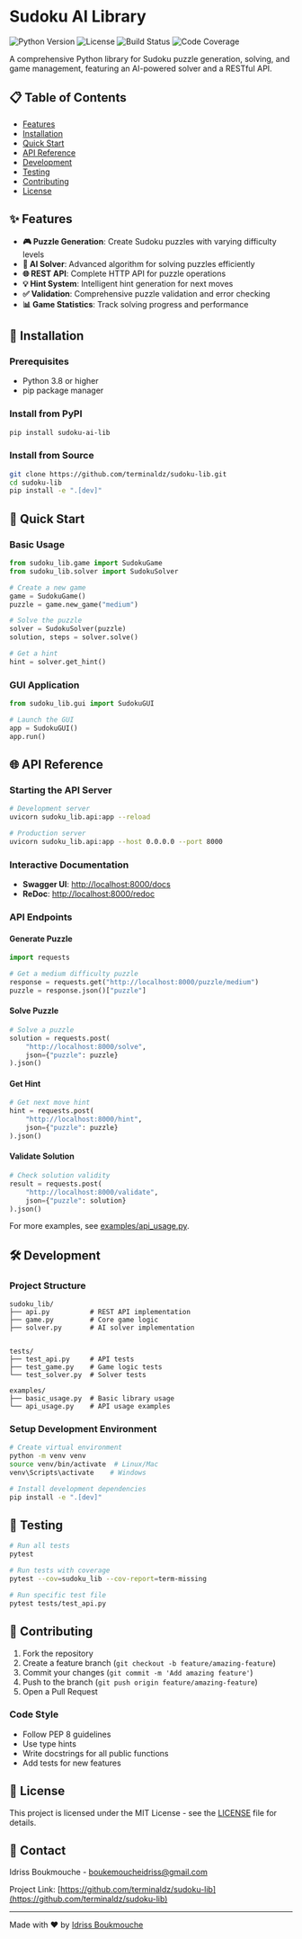 # Sudoku AI Library

![Python Version](https://img.shields.io/badge/python-3.8%2B-blue)
![License](https://img.shields.io/badge/license-MIT-green)
![Build Status](https://img.shields.io/badge/build-passing-brightgreen)
![Code Coverage](https://img.shields.io/badge/coverage-95%25-brightgreen)

A comprehensive Python library for Sudoku puzzle generation, solving, and game management, featuring an AI-powered solver and a RESTful API.

## 📋 Table of Contents

- [Features](#features)
- [Installation](#installation)
- [Quick Start](#quick-start)
- [API Reference](#api-reference)
- [Development](#development)
- [Testing](#testing)
- [Contributing](#contributing)
- [License](#license)

## ✨ Features

- **🎮 Puzzle Generation**: Create Sudoku puzzles with varying difficulty levels
- **🤖 AI Solver**: Advanced algorithm for solving puzzles efficiently
- **🌐 REST API**: Complete HTTP API for puzzle operations
- **💡 Hint System**: Intelligent hint generation for next moves
- **✅ Validation**: Comprehensive puzzle validation and error checking
- **📊 Game Statistics**: Track solving progress and performance

## 🚀 Installation

### Prerequisites

- Python 3.8 or higher
- pip package manager

### Install from PyPI

```bash
pip install sudoku-ai-lib
```

### Install from Source

```bash
git clone https://github.com/terminaldz/sudoku-lib.git
cd sudoku-lib
pip install -e ".[dev]"
```

## 🎯 Quick Start

### Basic Usage

```python
from sudoku_lib.game import SudokuGame
from sudoku_lib.solver import SudokuSolver

# Create a new game
game = SudokuGame()
puzzle = game.new_game("medium")

# Solve the puzzle
solver = SudokuSolver(puzzle)
solution, steps = solver.solve()

# Get a hint
hint = solver.get_hint()
```

### GUI Application

```python
from sudoku_lib.gui import SudokuGUI

# Launch the GUI
app = SudokuGUI()
app.run()
```

## 🌐 API Reference

### Starting the API Server

```bash
# Development server
uvicorn sudoku_lib.api:app --reload

# Production server
uvicorn sudoku_lib.api:app --host 0.0.0.0 --port 8000
```

### Interactive Documentation

- **Swagger UI**: [http://localhost:8000/docs](http://localhost:8000/docs)
- **ReDoc**: [http://localhost:8000/redoc](http://localhost:8000/redoc)

### API Endpoints

#### Generate Puzzle

```python
import requests

# Get a medium difficulty puzzle
response = requests.get("http://localhost:8000/puzzle/medium")
puzzle = response.json()["puzzle"]
```

#### Solve Puzzle

```python
# Solve a puzzle
solution = requests.post(
    "http://localhost:8000/solve",
    json={"puzzle": puzzle}
).json()
```

#### Get Hint

```python
# Get next move hint
hint = requests.post(
    "http://localhost:8000/hint",
    json={"puzzle": puzzle}
).json()
```

#### Validate Solution

```python
# Check solution validity
result = requests.post(
    "http://localhost:8000/validate",
    json={"puzzle": solution}
).json()
```

For more examples, see [examples/api_usage.py](examples/api_usage.py).

## 🛠️ Development

### Project Structure

```
sudoku_lib/
├── api.py          # REST API implementation
├── game.py         # Core game logic
├── solver.py       # AI solver implementation


tests/
├── test_api.py     # API tests
├── test_game.py    # Game logic tests
└── test_solver.py  # Solver tests

examples/
├── basic_usage.py  # Basic library usage
└── api_usage.py    # API usage examples
```

### Setup Development Environment

```bash
# Create virtual environment
python -m venv venv
source venv/bin/activate  # Linux/Mac
venv\Scripts\activate    # Windows

# Install development dependencies
pip install -e ".[dev]"
```

## 🧪 Testing

```bash
# Run all tests
pytest

# Run tests with coverage
pytest --cov=sudoku_lib --cov-report=term-missing

# Run specific test file
pytest tests/test_api.py
```

## 🤝 Contributing

1. Fork the repository
2. Create a feature branch (`git checkout -b feature/amazing-feature`)
3. Commit your changes (`git commit -m 'Add amazing feature'`)
4. Push to the branch (`git push origin feature/amazing-feature`)
5. Open a Pull Request

### Code Style

- Follow PEP 8 guidelines
- Use type hints
- Write docstrings for all public functions
- Add tests for new features

## 📄 License

This project is licensed under the MIT License - see the [LICENSE](LICENSE) file for details.

## 📧 Contact

Idriss Boukmouche - boukemoucheidriss@gmail.com

Project Link: [https://github.com/terminaldz/sudoku-lib](https://github.com/terminaldz/sudoku-lib)

---

Made with ❤️ by [Idriss Boukmouche](https://github.com/terminaldz)
